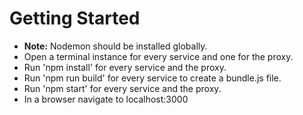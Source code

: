 # Getting Started

- **Note:** Nodemon should be installed globally.
- Open a terminal instance for every service and one for the proxy.
- Run 'npm install' for every service and the proxy.
- Run 'npm run build' for every service to create a bundle.js file.
- Run 'npm start' for every service and the proxy.
- In a browser navigate to localhost:3000
